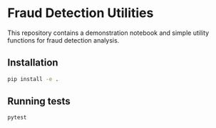 # Fraud Detection Utilities

This repository contains a demonstration notebook and simple utility functions for fraud detection analysis.

## Installation

```bash
pip install -e .
```

## Running tests

```bash
pytest
```

